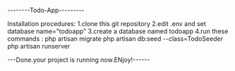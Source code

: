 --------Todo-App---------

Installation procedures:
1.clone this git repository
2.edit .env and set database name="todoapp"
3.create a database named todoapp
4.run these commands :
php artisan migrate
php artisan db:seed --class=TodoSeeder
php artisan runserver

---Done.your project is running now.ENjoy!------
